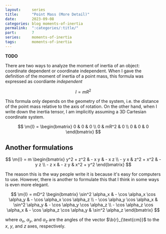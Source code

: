 ```yaml
---
layout:     series
title:      "Point Mass (More Detail)"
date:       2023-09-08
categories: blog moments-of-inertia
permalink:  ":categories/:title/"
part:       7
series:     moments-of-inertia
tags:       moments-of-inertia
---
```


**TODO**

There are two ways to analyze the moment of inertia of an object: coordinate dependent or coordinate independent. When I gave the definition of the moment of inertia of a point mass, this formula was expressed as coordiante _independent_

$$
I = mR^2
$$

This formula only depends on the geometry of the system, i.e. the distance of the point mass relative to the axis of rotation. On the other hand, when I write down the inertia tensor, I am implicitly assuming a $\text{3D}$ Cartesian coordinate system.

$$
\m{I} = 
\begin{bmatrix}
    0 & 0 & 0 \\
    0 & mR^2 & 0 \\
    0 & 0 & 0
\end{bmatrix}
$$

## Another formulations

$$
\m{I} = m
\begin{bmatrix}
    y^2 + z^2 & - x y & - x z \\
    - y x & z^2 + x^2 & - y z \\
    - z x & - z y & x^2 + y^2
\end{bmatrix}
$$

The reason this is the way people write it is because it's easy for computers to use. However, there is another to formulate this that I think in some ways is even more elegant. 

$$
\m{I} =
mD^2
\begin{bmatrix}
    \sin^2 \alpha_x & - \cos \alpha_x \cos \alpha_y & - \cos \alpha_x \cos \alpha_z \\
    - \cos \alpha_y \cos \alpha_x & \sin^2 \alpha_y & - \cos \alpha_y \cos \alpha_z \\
    - \cos \alpha_z \cos \alpha_x & - \cos \alpha_z \cos \alpha_y & \sin^2 \alpha_z
\end{bmatrix}
$$

where $\alpha_x$, $\alpha_y$, and $\alpha_z$ are the angles of the vector $\b{r}_{\text{cm}}$ to the $x$, $y$, and $z$ axes, respectively.